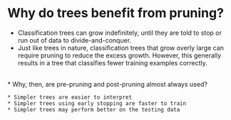 # Why do trees benefit from pruning?
* Classification trees can grow indefinitely, until they are told to stop or run out of data to divide-and-conquer.
* Just like trees in nature, classification trees that grow overly large can require pruning to reduce the excess growth. However, this generally results in a tree that classifies fewer training examples correctly.
<br>
* Why, then, are pre-pruning and post-pruning almost always used?

    * Simpler trees are easier to interpret
    * Simpler trees using early stopping are faster to train
    * Simpler trees may perform better on the testing data
